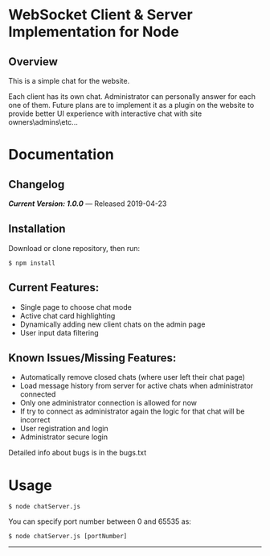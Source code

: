 WebSocket Client & Server Implementation for Node
=================================================


Overview
--------
This is a simple chat for the website. 

Each client has its own chat.
Administrator can personally answer for each one of them.
Future plans are to implement it as a plugin on the website to provide better UI experience with interactive chat with site owners\admins\etc...

Documentation
=============

Changelog
---------

***Current Version: 1.0.0*** — Released 2019-04-23

Installation
------------
  
Download or clone repository, then run:

    $ npm install

Current Features:
-----------------
- Single page to choose chat mode
- Active chat card highlighting
- Dynamically adding new client chats on the admin page
- User input data filtering

Known Issues/Missing Features:
------------------------------
- Automatically remove closed chats (where user left their chat page)
- Load message history from server for active chats when administrator connected
- Only one administrator connection is allowed for now
- If try to connect as administrator again the logic for that chat will be incorrect
- User registration and login
- Administrator secure login

Detailed info about bugs is in the bugs.txt

Usage
==============

    $ node chatServer.js

You can specify port number between 0 and 65535 as:

    $ node chatServer.js [portNumber]
--------------



